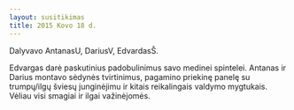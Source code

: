 ```yaml
---
layout: susitikimas
title: 2015 Kovo 18 d.
---
```

Dalyvavo AntanasU, DariusV, EdvardasŠ.


Edvargas darė paskutinius padobulinimus savo medinei spintelei.
Antanas ir Darius montavo sėdynės tvirtinimus, pagamino priekinę panelę su trumpų/ilgų
 šviesų junginėjimu ir kitais reikalingais valdymo mygtukais.
Vėliau visi smagiai ir ilgai važinėjomės.

